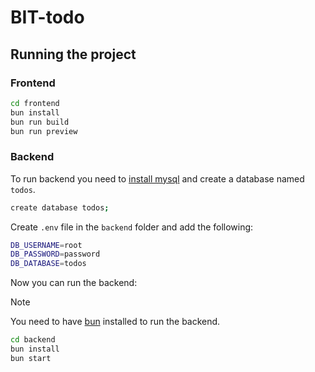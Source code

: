 # BIT-todo

## Running the project

### Frontend

```bash
cd frontend
bun install
bun run build
bun run preview
```

### Backend

To run backend you need to [install mysql](https://dev.mysql.com/downloads/installer/) and create a database named `todos`.

```bash
create database todos;
```

Create `.env` file in the `backend` folder and add the following:

```bash
DB_USERNAME=root
DB_PASSWORD=password
DB_DATABASE=todos
```

Now you can run the backend:

> [!NOTE]
> You need to have [bun](https://bun.sh/) installed to run the backend.

```bash
cd backend
bun install
bun start
```
